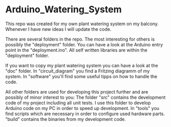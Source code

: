 # Arduino_Watering_System
This repo was created for my own plant watering system on my balcony. Whenever I have new ideas I will update the code.

There are several folders in the repo. The most interesting for others is possibly the "deployment" folder. You can have a
look at the Arduino entry point in the "deployment.ino". All self written libraries are within the "deployment" folder.

If you want to copy my plant watering system you can have a look at the "doc" folder. In "circuit_diagram" you find a Fritzing
diagramm of my system. In "software" you'll find some useful tipps on how to handle the code.

All other folders are used for developing this project further and are possibly of minor interest to you:
The folder "src" contains the development code of my project including all unit tests. I use this folder to develop Arduino
code on my PC in order to speed up development. In "tools" you find scripts which are necessary in order to configure used
hardware parts. "build" contains the binaries from my development code. 

